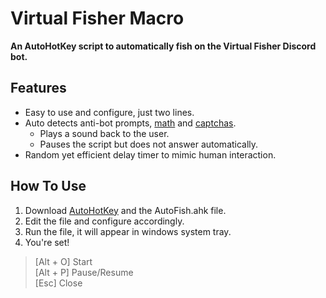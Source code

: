 # Virtual Fisher Macro
**An AutoHotKey script to automatically fish on the Virtual Fisher Discord bot.**

## Features
- Easy to use and configure, just two lines.
- Auto detects anti-bot prompts, [math](https://i.imgur.com/v7VV7mA.png) and [captchas](https://i.imgur.com/JzQaYLS.png).
  - Plays a sound back to the user.
  - Pauses the script but does not answer automatically.
- Random yet efficient delay timer to mimic human interaction.

## How To Use
1. Download [AutoHotKey](https://www.autohotkey.com/download/) and the AutoFish.ahk file.
2. Edit the file and configure accordingly.
3. Run the file, it will appear in windows system tray.
4. You're set!
> [Alt + O] Start\
> [Alt + P] Pause/Resume\
> [Esc] Close
